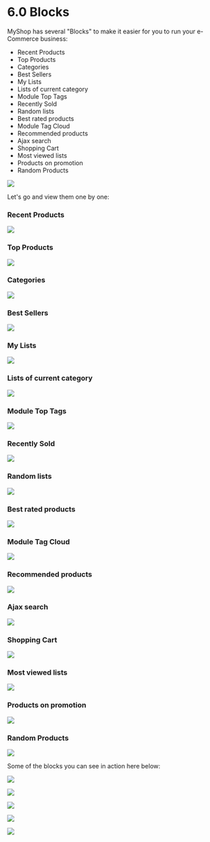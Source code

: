 # 6.0 Blocks

MyShop has several "Blocks" to make it easier for you to run your e-Commerce business:

- Recent Products
- Top Products
- Categories
- Best Sellers
- My Lists
- Lists of current category 
- Module Top Tags
- Recently Sold
- Random lists
- Best rated products
- Module Tag Cloud
- Recommended products
- Ajax search
- Shopping Cart
- Most viewed lists
- Products on promotion
- Random Products

![](../assets/blocks1.png)

Let's go and view them one by one:


### Recent Products
![](../assets/blocks2.png)
### Top Products
![](../assets/blocks3.png)
### Categories
![](../assets/blocks4.png)
### Best Sellers
![](../assets/blocks5.png)
### My Lists
![](../assets/blocks6.png)
### Lists of current category 
![](../assets/blocks7.png)
### Module Top Tags
![](../assets/blocks9.png)
### Recently Sold
![](../assets/blocks10.png)
### Random lists
![](../assets/blocks11.png)
### Best rated products
![](../assets/blocks12.png)
### Module Tag Cloud
![](../assets/blocks13.png)
### Recommended products
![](../assets/blocks14.png)
### Ajax search
![](../assets/blocks15.png)
### Shopping Cart
![](../assets/blocks16.png)
### Most viewed lists
![](../assets/blocks17.png)
### Products on promotion
![](../assets/blocks18.png)
### Random Products
![](../assets/blocks19.png)

Some of the blocks you can see in action here below:

![](../assets/blocks21_RecentProducts.png)

![](../assets/blocks22_RandomProduct.png)

![](../assets/blocks23_ProductsOnPromotion.png)


![](../assets/blocks24_Lists.png)

![](../assets/blocks25_AjaxSearch.png)
